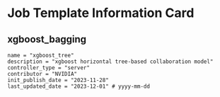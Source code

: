 # Job Template Information Card

## xgboost_bagging
    name = "xgboost_tree"
    description = "xgboost horizontal tree-based collaboration model" 
    controller_type = "server"
    contributor = "NVIDIA"
    init_publish_date = "2023-11-28"
    last_updated_date = "2023-12-01" # yyyy-mm-dd

